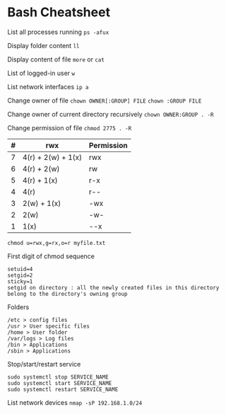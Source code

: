 # Bash Cheatsheet

List all processes running
```ps -afux```

Display folder content
```ll```

Display content of file
```more``` or ```cat```

List of logged-in user
```w```

List network interfaces
```ip a```

Change owner of file
```chown OWNER[:GROUP] FILE```
```chown :GROUP FILE```


Change owner of current directory recursively
```chown OWNER:GROUP . -R```

Change permission of file
```chmod 2775 . -R```

| #   | rwx                | Permission |
| --- | ------------------ | ---------- |
| 7	  | 4(r) + 2(w) + 1(x) | rwx        |
| 6	  | 4(r) + 2(w)        | rw         |
| 5	  | 4(r) + 1(x)        | r-x        |
| 4	  | 4(r)	           | r--        |
| 3   | 2(w) + 1(x)        | -wx        |
| 2   | 2(w)               | -w-        |
| 1   | 1(x)               | --x        |

```chmod u=rwx,g=rx,o=r myfile.txt```

First digit of chmod sequence 
```
setuid=4
setgid=2
sticky=1
setgid on directory : all the newly created files in this directory belong to the directory's owning group 
```

Folders
``` 
/etc > config files
/usr > User specific files
/home > User folder
/var/logs > Log files
/bin > Applications
/sbin > Applications 
```

Stop/start/restart service
```
sudo systemctl stop SERVICE_NAME
sudo systemctl start SERVICE_NAME
sudo systemctl restart SERVICE_NAME
```

List network devices
```nmap -sP 192.168.1.0/24```